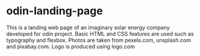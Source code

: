# odin-landing-page
This is a landing web page of an imaginary solar energy company developed for odin project. 
Basic HTML and CSS features are used such as typography and flexbox.
Photos are taken from pexels.com, unsplash.com and pixabay.com.
Logo is produced using logo.com
